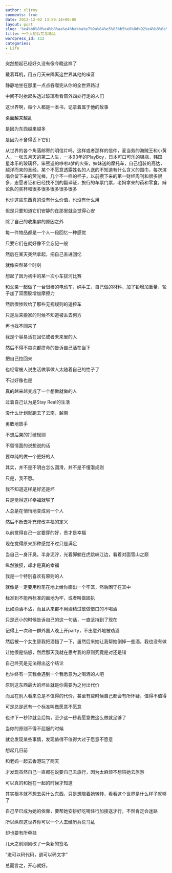 ```yaml
---
author: xljroy
comments: true
date: 2012-12-02 13:59:14+00:00
layout: post
slug: '%e4%b8%80%e4%b8%aa%e4%ba%ba%e7%9a%84%e5%85%b5%e8%8d%92%e4%b8%8e%e9%a9%ac%e4%b9%b1'
title: 一个人的兵荒与马乱
wordpress_id: 112
categories:
- Life
---
```


突然想起已经好久没有像今晚这样了

戴着耳机，用五月天来隔离这世界其他的噪音

静静地坐在那里一点点吞噬完从你的全世界路过

中间不时抬起头透过玻璃看看窗外四处行走的人们

这世界啊，每个人都是一本书，记录着属于他的故事



桌面越来越乱

是因为东西越来越多

是因为不舍得丢下它们

从世界的各个角落邮寄的明信片吗，这样或者那样的信件，麦当劳的海贼王和小黄人，一张五月天的第二人生，一本93年的PlayBoy，日本可口可乐的铝瓶，韩国星冰乐的玻璃杯，笨熊送的哆啦a梦的火柴，妹妹送的摩托车，自己组装的高达，越洋而来的圣经，某个不愿意透露姓名的人送的不知道有什么含义的围巾，每次演唱会留下来的荧光棒，几个不一样的杯子，以前攒下来的第一财经周刊和很多很多，志愿者证和已经找不到的翻译证，旅行的车票门票，老妈拿来的药和零食，辩论队的奖杯和很多很多很多很多很多

也许这些东西真的没有什么价值，也没有什么用

但是只要知道它们安静的在那里就会觉得心安

除了自己的收集癖的原因之外

每一件物品都是一个人一段回忆一种感觉

只要它们在就好像不会忘记一般

然后在某天突然拿起，把自己丢进回忆

就像突然某个时刻

想起了因为初中的某一次小车拔河比赛

和父亲一起做了一台很棒的电动车，纯手工，自己做的材料，加了铅增加重量，轮子加了双面胶增加摩擦力

然后很惨败给了那些无视规则的遥控车

只是后来搬家的时候不知道被丢去何方

再也找不回来了



我是个容易活在回忆或者未来里的人

然后不得不每次都拼命的告诉自己活在当下

把自己拉回来

也经常被人说生活做事做人太随着自己的性子了

不过好像也是

真的越来越变成了一个想做就做的人

过着自己认为是Stay Real的生活

没什么计划就跑去了云南，越南

勇敢地放手

不想后果的打破规则

不留情面的说想说的话

要单纯的做一个更好的人

其实，并不是不明白怎么圆滑，并不是不懂潜规则

只是，我不愿。



我不知道这样是好还是坏

只是觉得这样幸福就够了

人总是在悄悄地变成另一个人

然后不断去补充修改幸福的定义

以前觉得自己一定要穿的好，贵才是幸福

现在觉得原来那种感觉不过只是满足

当自己一身汗臭，半身泥泞，光着脚躺在虎跳峡江边，看着对面雪山之巅

纵然狼狈，却才是真的幸福



我是一个特别喜欢有原则的人

就像是一定要用粉笔在地上给你画出一个牢笼，然后困守在其中

标准到不能再标准的画地为牢，或者叫做固执

比如滴酒不沾，而且从来都不用酒精过敏做借口的不喝酒

只是还小的时候告诉自己的这一句话，一直坚持到了现在

记得上一次和一群外国人晚上开party，不出意外地被劝酒

然后被一个女生替我把酒挡了一下，虽然后来她让我帮她倒掉一些酒，我也没有做

让她很是恼怒，然后那天我就在思考我的原则究竟是对还是错

自己终究是无法得出这个结论

也许终有一天我会遇到一个我愿意为之喝酒的人吧

原则这东西最大的坏处就是你需要为之付出代价

而且在别人看来总是不值得的代价，甚至有些时候自己都会有所怀疑，值得不值得

可是总是还有一个标准叫做愿意不愿意

也许下一秒钟就会后悔，至少这一秒我愿意做这么做就足够了

当你的原则不得不屈服的时候

就会发现某些事情，发现值得不值得大过于愿意不愿意



想起几日前

和老妈一起去香港玩了两天

才发现虽然自己一直都在说要自己去旅行，因为太麻烦不想陪她去旅游

可以真的和她在一起的时候才知道

其实根本就不想去买什么东西，只是想陪着她转转，看看这个世界是什么样子就够了

自己早已成为她的依靠，要帮她安排好吃喝住行加接送才行，不然肯定会迷路

所以纵然这世界你可以一个人去经历兵荒马乱

却也要有所牵挂







几天之前刚刚改了一条新的签名

“进可以码代码，退可以码文字”

总而言之，开心就好。
